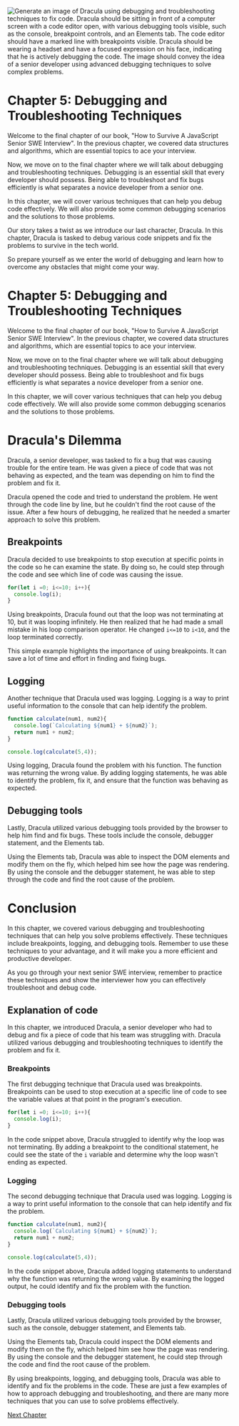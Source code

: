 ![Generate an image of Dracula using debugging and troubleshooting techniques to fix code. Dracula should be sitting in front of a computer screen with a code editor open, with various debugging tools visible, such as the console, breakpoint controls, and an Elements tab. The code editor should have a marked line with breakpoints visible. Dracula should be wearing a headset and have a focused expression on his face, indicating that he is actively debugging the code. The image should convey the idea of a senior developer using advanced debugging techniques to solve complex problems.](https://oaidalleapiprodscus.blob.core.windows.net/private/org-ct6DYQ3FHyJcnH1h6OA3fR35/user-qvFBAhW3klZpvcEY1psIUyDK/img-JqW9DncToAeHh1uJHPII2llU.png?st=2023-04-13T23%3A42%3A21Z&se=2023-04-14T01%3A42%3A21Z&sp=r&sv=2021-08-06&sr=b&rscd=inline&rsct=image/png&skoid=6aaadede-4fb3-4698-a8f6-684d7786b067&sktid=a48cca56-e6da-484e-a814-9c849652bcb3&skt=2023-04-13T17%3A15%3A38Z&ske=2023-04-14T17%3A15%3A38Z&sks=b&skv=2021-08-06&sig=39IUAj%2BxxSm8atVgkzmQH6Un0SqbSwWq1WnZqNAXYJo%3D)


# Chapter 5: Debugging and Troubleshooting Techniques

Welcome to the final chapter of our book, "How to Survive A JavaScript Senior SWE Interview". In the previous chapter, we covered data structures and algorithms, which are essential topics to ace your interview. 

Now, we move on to the final chapter where we will talk about debugging and troubleshooting techniques. Debugging is an essential skill that every developer should possess. Being able to troubleshoot and fix bugs efficiently is what separates a novice developer from a senior one.

In this chapter, we will cover various techniques that can help you debug code effectively. We will also provide some common debugging scenarios and the solutions to those problems. 

Our story takes a twist as we introduce our last character, Dracula. In this chapter, Dracula is tasked to debug various code snippets and fix the problems to survive in the tech world.

So prepare yourself as we enter the world of debugging and learn how to overcome any obstacles that might come your way.
# Chapter 5: Debugging and Troubleshooting Techniques

Welcome to the final chapter of our book, "How to Survive A JavaScript Senior SWE Interview". In the previous chapter, we covered data structures and algorithms, which are essential topics to ace your interview. 

Now, we move on to the final chapter where we will talk about debugging and troubleshooting techniques. Debugging is an essential skill that every developer should possess. Being able to troubleshoot and fix bugs efficiently is what separates a novice developer from a senior one.

In this chapter, we will cover various techniques that can help you debug code effectively. We will also provide some common debugging scenarios and the solutions to those problems.

# Dracula's Dilemma

Dracula, a senior developer, was tasked to fix a bug that was causing trouble for the entire team. He was given a piece of code that was not behaving as expected, and the team was depending on him to find the problem and fix it.

Dracula opened the code and tried to understand the problem. He went through the code line by line, but he couldn't find the root cause of the issue. After a few hours of debugging, he realized that he needed a smarter approach to solve this problem.

## Breakpoints

Dracula decided to use breakpoints to stop execution at specific points in the code so he can examine the state. By doing so, he could step through the code and see which line of code was causing the issue. 

``` javascript
for(let i =0; i<=10; i++){
  console.log(i);
}
```

Using breakpoints, Dracula found out that the loop was not terminating at 10, but it was looping infinitely. He then realized that he had made a small mistake in his loop comparison operator. He changed `i<=10` to `i<10`, and the loop terminated correctly.

This simple example highlights the importance of using breakpoints. It can save a lot of time and effort in finding and fixing bugs.

## Logging

Another technique that Dracula used was logging. Logging is a way to print useful information to the console that can help identify the problem.

``` javascript
function calculate(num1, num2){
  console.log(`Calculating ${num1} + ${num2}`);
  return num1 + num2;
}

console.log(calculate(5,4));
```

Using logging, Dracula found the problem with his function. The function was returning the wrong value. By adding logging statements, he was able to identify the problem, fix it, and ensure that the function was behaving as expected.

## Debugging tools

Lastly, Dracula utilized various debugging tools provided by the browser to help him find and fix bugs. These tools include the console, debugger statement, and the Elements tab.

Using the Elements tab, Dracula was able to inspect the DOM elements and modify them on the fly, which helped him see how the page was rendering. By using the console and the debugger statement, he was able to step through the code and find the root cause of the problem.

# Conclusion

In this chapter, we covered various debugging and troubleshooting techniques that can help you solve problems effectively. These techniques include breakpoints, logging, and debugging tools. Remember to use these techniques to your advantage, and it will make you a more efficient and productive developer.

As you go through your next senior SWE interview, remember to practice these techniques and show the interviewer how you can effectively troubleshoot and debug code.
## Explanation of code

In this chapter, we introduced Dracula, a senior developer who had to debug and fix a piece of code that his team was struggling with. Dracula utilized various debugging and troubleshooting techniques to identify the problem and fix it.

### Breakpoints

The first debugging technique that Dracula used was breakpoints. Breakpoints can be used to stop execution at a specific line of code to see the variable values at that point in the program's execution. 

``` javascript
for(let i =0; i<=10; i++){
  console.log(i);
}
```

In the code snippet above, Dracula struggled to identify why the loop was not terminating. By adding a breakpoint to the conditional statement, he could see the state of the `i` variable and determine why the loop wasn't ending as expected. 

### Logging

The second debugging technique that Dracula used was logging. Logging is a way to print useful information to the console that can help identify and fix the problem.

``` javascript
function calculate(num1, num2){
  console.log(`Calculating ${num1} + ${num2}`);
  return num1 + num2;
}

console.log(calculate(5,4));
```

In the code snippet above, Dracula added logging statements to understand why the function was returning the wrong value. By examining the logged output, he could identify and fix the problem with the function. 

### Debugging tools

Lastly, Dracula utilized various debugging tools provided by the browser, such as the console, debugger statement, and Elements tab. 

Using the Elements tab, Dracula could inspect the DOM elements and modify them on the fly, which helped him see how the page was rendering. By using the console and the debugger statement, he could step through the code and find the root cause of the problem.

By using breakpoints, logging, and debugging tools, Dracula was able to identify and fix the problems in the code. These are just a few examples of how to approach debugging and troubleshooting, and there are many more techniques that you can use to solve problems effectively.


[Next Chapter](06_Chapter06.md)
